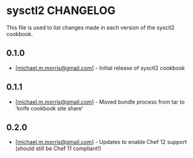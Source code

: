 sysctl2 CHANGELOG
=====================

This file is used to list changes made in each version of the sysctl2 cookbook.

0.1.0
-----
- [michael.m.morris@gmail.com] - Initial release of sysctl2 cookbook

0.1.1
-----
- [michael.m.morris@gmail.com] - Moved bundle process from tar to 'knife cookbook site share'

0.2.0
-----
- [michael.m.morris@gmail.com] - Updates to enable Chef 12 support (should still be Chef 11 compliant!)
